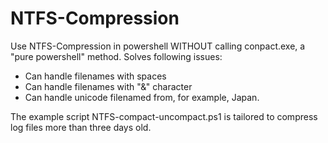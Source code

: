 # NTFS-Compression
Use NTFS-Compression in powershell WITHOUT calling conpact.exe, a "pure powershell" method. Solves following issues:
 - Can handle filenames with spaces
 - Can handle filenames with "&" character
 - Can handle unicode filenamed from, for example, Japan.

The example script NTFS-compact-uncompact.ps1 is tailored to compress log files more than three days old.
